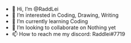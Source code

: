- 👋 Hi, I’m @RaddLei
- 👀 I’m interested in Coding, Drawing, Writing
- 🌱 I’m currently learning Coding
- 💞️ I’m looking to collaborate on Nothing yet
- 📫 How to reach me my discord: Raddlei#7719

<!---
RaddLei/Andrew is a ✨ special ✨ repository because its `README.md` (this file) appears on your GitHub profile.
You can click the Preview link to take a look at your changes.
--->
